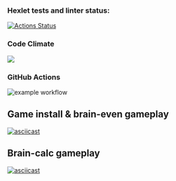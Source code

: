 ### Hexlet tests and linter status:
[![Actions Status](https://github.com/scaumedes/python-project-lvl1/workflows/hexlet-check/badge.svg)](https://github.com/scaumedes/python-project-lvl1/actions)

### Code Climate
<a href="https://codeclimate.com/github/scaumedes/python-project-lvl1"><img src="https://api.codeclimate.com/v1/badges/a99a88d28ad37a79dbf6/maintainability" /></a>

### GitHub Actions
![example workflow](https://github.com/scaumedes/python-project-lvl1/actions/workflows/checks.yml/badge.svg)

## Game install & brain-even gameplay 
[![asciicast](https://asciinema.org/a/431767.svg)](https://asciinema.org/a/431767)

## Brain-calc gameplay
[![asciicast](https://asciinema.org/a/432159.svg)](https://asciinema.org/a/432159)
